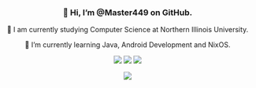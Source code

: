 <div align="center">
  <h3>👋 Hi, I’m @Master449 on GitHub.</h3>
  <p>🏫 I am currently studying Computer Science at Northern Illinois University.</p>
  <p>🌱 I’m currently learning Java, Android Development and NixOS.</p>
</div>

<p align="center" style="width: 100%;"><a href="https://davidflowers.dev"><img src="https://img.shields.io/badge/Website-davidflowers.dev-green"/></a>
<a href="linkedin.com/in/dflowersii"><img src="https://img.shields.io/badge/-Linkedin-blue?style=flat-square&logo=linkedin"/></a>
<a href="mailto:dsflowers2000@gmail.com"><img src="https://img.shields.io/badge/-Email-red?style=flat-square&logo=gmail&logoColor=white"/></a></p>

<p align="center">
  <a href="https://skillicons.dev">
    <img src="https://skillicons.dev/icons?i=cpp,java,php,python,bash,powershell,javascript,vue,express,bootstrap,css,sass&perline=6" />
  </a>
</p>
